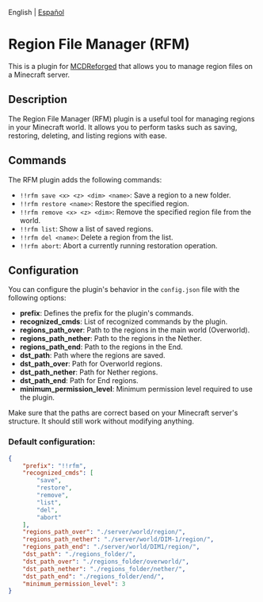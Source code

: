 English | [Español](README-es.md)
# Region File Manager (RFM)

This is a plugin for [MCDReforged](https://github.com/Fallen-Breath/MCDReforged) that allows you to manage region files on a Minecraft server.

## Description

The Region File Manager (RFM) plugin is a useful tool for managing regions in your Minecraft world. It allows you to perform tasks such as saving, restoring, deleting, and listing regions with ease.

## Commands

The RFM plugin adds the following commands:

- `!!rfm save <x> <z> <dim> <name>`: Save a region to a new folder.
- `!!rfm restore <name>`: Restore the specified region.
- `!!rfm remove <x> <z> <dim>`: Remove the specified region file from the world.
- `!!rfm list`: Show a list of saved regions.
- `!!rfm del <name>`: Delete a region from the list.
- `!!rfm abort`: Abort a currently running restoration operation.

## Configuration

You can configure the plugin's behavior in the `config.json` file with the following options:

- **prefix**: Defines the prefix for the plugin's commands.
- **recognized_cmds**: List of recognized commands by the plugin.
- **regions_path_over**: Path to the regions in the main world (Overworld).
- **regions_path_nether**: Path to the regions in the Nether.
- **regions_path_end**: Path to the regions in the End.
- **dst_path**: Path where the regions are saved.
- **dst_path_over**: Path for Overworld regions.
- **dst_path_nether**: Path for Nether regions.
- **dst_path_end**: Path for End regions.
- **minimum_permission_level**: Minimum permission level required to use the plugin.

Make sure that the paths are correct based on your Minecraft server's structure.
It should still work without modifying anything.

### Default configuration:

```json
{
    "prefix": "!!rfm",
    "recognized_cmds": [
        "save",
        "restore",
        "remove",
        "list",
        "del",
        "abort"
    ],
    "regions_path_over": "./server/world/region/",
    "regions_path_nether": "./server/world/DIM-1/region/",
    "regions_path_end": "./server/world/DIM1/region/",
    "dst_path": "./regions_folder/",
    "dst_path_over": "./regions_folder/overworld/",
    "dst_path_nether": "./regions_folder/nether/",
    "dst_path_end": "./regions_folder/end/",
    "minimum_permission_level": 3
}
